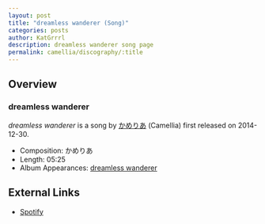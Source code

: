 ```yaml
---
layout: post
title: "dreamless wanderer (Song)"
categories: posts
author: KatGrrrl
description: dreamless wanderer song page
permalink: camellia/discography/:title
---
```


## Overview

### dreamless wanderer

*dreamless wanderer* is a song by [かめりあ](/camellia) (Camellia) first released on 2014-12-30.

* Composition: かめりあ
* Length: 05:25
* Album Appearances: [dreamless wanderer](/camellia/albums/dreamless-wanderer)

## External Links

* [Spotify](https://open.spotify.com/track/7cFUYH9agzOkLii4NdNNyc?si=8e2447ee0ea04419)
